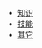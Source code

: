 <!-- docs/_sidebar.md -->

* [知识](./initwithmarkdown/index.md)
* [技能](./initwithmarkdown/index.md)
* [其它](./initwithmarkdown/index.md)